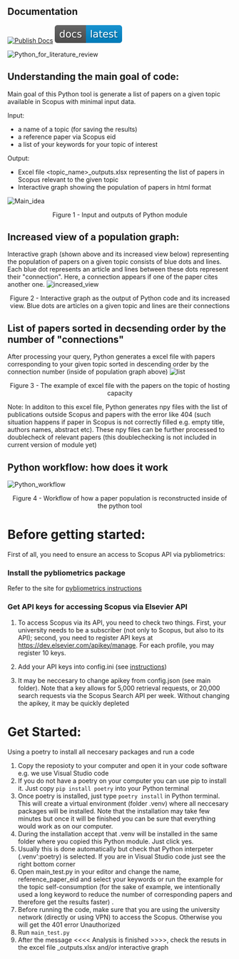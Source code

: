 
## Documentation
[![Publish Docs](https://github.com/Ildar-Daminov/Python_for_literature_review_in_Scopus/actions/workflows/main.yml/badge.svg)](https://github.com/Ildar-Daminov/Python_for_literature_review_in_Scopus/actions/workflows/main.yml)
[![Check Documentation](docs/docs_badge.svg)](https://ildar-daminov.github.io/Python_for_literature_review_in_Scopus/)


![Python_for_literature_review](https://user-images.githubusercontent.com/73365375/208320965-24fe4441-5ca9-4749-bb73-f17045f511e1.jpg)

## Understanding the main goal of code:

Main goal of this Python tool is generate a list of papers on a given topic available in Scopus with minimal input data.

Input:
- a name of a topic (for saving the results)
- a reference paper via Scopus eid 
- a list of your keywords for your topic of interest

Output: 
- Excel file <topic_name>_outputs.xlsx representing the list of papers in Scopus relevant to the  given topic
- Interactive graph showing the population of papers in html format

![Main_idea](https://user-images.githubusercontent.com/73365375/210181715-3f7a659e-c6c0-4b7e-a9a7-1c714d476af2.jpg)
<p align="center">Figure 1 - Input and outputs of Python module </p>


## Increased view of a population graph: 
Interactive graph (shown above and its increased view below) representing the population of papers on a given topic consists of blue dots and lines.
Each blue dot represents an article and lines between these dots represent their "connection". Here, a connection appears if one of the paper cites another one. 
![increased_view](https://user-images.githubusercontent.com/73365375/208321127-40c12253-d77d-4fd7-af8c-2f91d962877d.jpg)
<p align="center">Figure 2 - Interactive graph as the output of Python code and its increased view. Blue dots are articles on a given topic and lines are their connections </p>

## List of papers sorted in decsending order by the number of "connections"
After processing your query, Python generates a excel file with papers corresponding to your given topic sorted in descending order by the connection number (inside of population graph above)
![list](https://user-images.githubusercontent.com/73365375/210182373-5b234e04-1020-4d17-8c8f-2c8be3f59a2c.jpg)
<p align="center">Figure 3 - The example of excel file with the papers on the topic of hosting capacity </p>

Note: In additon to this excel file, Python generates npy files with the list of publications outside Scopus and papers with the error like 404 (such situation happens if paper in Scopus is not correctly filled e.g. empty title, authors names, abstract etc). These npy files can be further processed to doublecheck of relevant papers (this doublechecking is not included in current version of module yet)

## Python workflow: how does it work
![Python_workflow](https://user-images.githubusercontent.com/73365375/211413581-1a489dd0-7a07-4950-8a28-06523674b201.png)
<p align="center">Figure 4 - Workflow of how a paper population is reconstructed inside of the python tool </p>

# Before getting started:
First of all, you need to ensure an access to Scopus API via pybliometrics:

### Install the pybliometrics package 
Refer to the site for [pybliometrics instructions](https://pybliometrics.readthedocs.io/en/stable/)

### Get API keys for accessing Scopus via Elsevier API
1. To access Scopus via its API, you need to check two things. First, your university needs to be a subscriber (not only to Scopus, but also to its API); second, you need to register API keys at https://dev.elsevier.com/apikey/manage. For each profile, you may register 10 keys.

2. Add your API keys into config.ini (see [instructions](https://pybliometrics.readthedocs.io/en/stable/configuration.html#))

3. It may be neccesary to change apikey from config.json (see main folder). Note that a key allows for 5,000 retrieval requests, or 20,000 search requests via the Scopus Search API per week. Without changing the apikey, it may be quickly depleted 


# Get Started:
Using a poetry to install all neccesary packages and run a code  
1. Copy the reposioty to your computer and open it in your code software e.g. we use Visual Studio code
2. If you do not have a poetry on your computer you can use pip to install it. Just copy ```pip install poetry``` into your Python terminal
3. Once poetry is installed, just type  ```poetry install``` in Python terminal. This will create a virtual environment (folder .venv) where all neccesary packages will be installed. Note that the installation may take few minutes but once it will be finished you can be sure that everything would work as on our computer. 
4. During the installation accept that .venv will be installed in the same folder where you copied this Python module. Just click yes. 
5. Usually this is done automatically but check that Python interpeter (.venv':poetry) is selected. If you are in Visual Studio code just see the right bottom corner 
6. Open main_test.py in your editor and change the name, reference_paper_eid and select your keywords or run the example for the topic self-consumption (for the sake of example, we intentionally used a long keyword to reduce the number of corresponding papers and therefore get the results faster) . 
7. Before running the code, make sure that you are using the university network (directly or using VPN) to access the Scopus. Otherwise you will get the 401 error Unauthorized
8. Run ```main_test.py``` 
9. After the message <<<< Analysis is finished >>>>, check the resuts in the excel file <name>_outputs.xlsx and/or interactive graph

